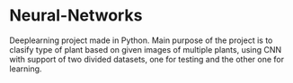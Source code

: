 # Neural-Networks
Deeplearning project made in Python.
Main purpose of the project is to clasify type of plant based on given images of multiple plants,
using CNN with support of two divided datasets, one for testing and the other one for learning.
